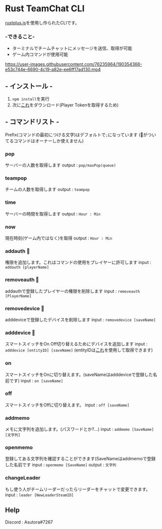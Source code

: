 # Rust TeamChat CLI
[rustplus.js](https://github.com/liamcottle/rustplus.js)を使用し作られたCLIです。
### -できること-
- ターミナルでチームチャットにメッセージを送信、取得が可能
- ゲーム内コマンドが使用可能

https://user-images.githubusercontent.com/76235964/190354366-e53c744e-6690-4c19-a82e-ee6ff17ad130.mp4



## - インストール -
1. ``npm install``を実行
2. 次に[これ](https://github.com/AsutoraGG/getToken)をダウンロード(Player Tokenを取得するため)

## - コマンドリスト -
Prefix(コマンドの最初につける文字)はデフォルトで`;`になっています
(👑がついてるコマンドはオーナーしか使えません)

### pop
サーバーの人数を取得します
output : ``pop/maxPop(queue)`` 

### teampop
チームの人数を取得します
output : ``teampop``

### time 
サーバーの時間を取得します
output : ``Hour : Min``

### now 
現在時刻(ゲーム内ではなく)を取得
output : ``Hour : Min``

### addauth 👑
権限を追加します。これはコマンドの使用をプレイヤーに許可します
input : ``addauth [playerName]``

### removeauth 👑
addauthで登録したプレイヤーの権限を削除します
input : ``removeauth [PlayerName]``

### removedevice 👑
adddeviceで登録したデバイスを削除します
input : ``removedevice [saveName]``

### adddevice 👑
スマートスイッチをOn Off切り替えるためにデバイスを追加します
input : ``adddevice [entityID] [saveName]``
(entityIDは[これ](https://github.com/AsutoraGG/getToken)を使用して取得できます)

### on
スマートスイッチをOnに切り替えます。(saveNameはadddeviceで登録した名前です)
input : ``on [saveName]``

### off
スマートスイッチをOffに切り替えます。
input : ``off [saveName]``

### addmemo
メモに文字列を追加します。(パスワードとか?...)
input : ``addmemo [SaveName] [文字列]``

### openmemo
登録してある文字列を確認することができます(SaveNameはaddmemoで登録した名前です
input : ``openmemo [SaveName]``
output : ``文字列``

### changeLeader
もし使う人がチームリーダーだったらリーダーをチャットで変更できます。
input : ``leader [NewLeaderSteamID]``

## Help
Discord : Asutora#7267
